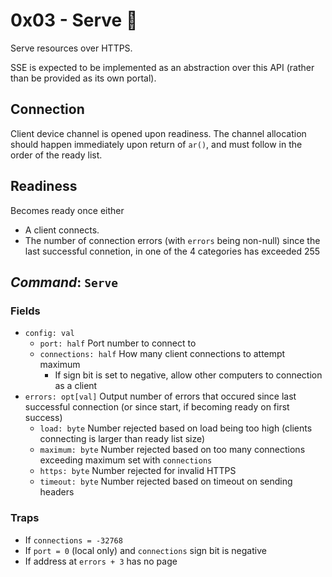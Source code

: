 # 0x03 - Serve 🧪

Serve resources over HTTPS.

SSE is expected to be implemented as an abstraction over this API (rather than
be provided as its own portal).

## Connection

Client device channel is opened upon readiness.  The channel allocation should
happen immediately upon return of `ar()`, and must follow in the order of the
ready list.

## Readiness

Becomes ready once either
 - A client connects.
 - The number of connection errors (with `errors` being non-null) since the last
   successful connetion, in one of the 4 categories has exceeded 255

## *Command*: `Serve`

### Fields

 - `config: val`
   - `port: half` Port number to connect to
   - `connections: half` How many client connections to attempt maximum
     - If sign bit is set to negative, allow other computers to connection as a
       client
 - `errors: opt[val]` Output number of errors that occured since last successful
   connection (or since start, if becoming ready on first success)
   - `load: byte` Number rejected based on load being too high (clients
     connecting is larger than ready list size)
   - `maximum: byte` Number rejected based on too many connections exceeding
     maximum set with `connections`
   - `https: byte` Number rejected for invalid HTTPS
   - `timeout: byte` Number rejected based on timeout on sending headers

### Traps

 - If `connections = -32768`
 - If `port = 0` (local only) and `connections` sign bit is negative
 - If address at `errors + 3` has no page
